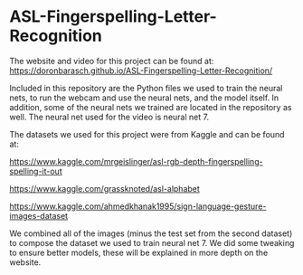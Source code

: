# ASL-Fingerspelling-Letter-Recognition

The website and video for this project can be found at: https://doronbarasch.github.io/ASL-Fingerspelling-Letter-Recognition/

Included in this repository are the Python files we used to train the neural nets, to run the webcam and use the neural nets, and the model itself. In addition, some of the neural nets we trained are located in the repository as well. The neural net used for the video is neural net 7.

The datasets we used for this project were from Kaggle and can be found at:

https://www.kaggle.com/mrgeislinger/asl-rgb-depth-fingerspelling-spelling-it-out

https://www.kaggle.com/grassknoted/asl-alphabet

https://www.kaggle.com/ahmedkhanak1995/sign-language-gesture-images-dataset

We combined all of the images (minus the test set from the second dataset) to compose the dataset we used to train neural net 7. We did some tweaking to ensure better models, these will be explained in more depth on the website.
